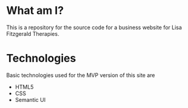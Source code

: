 # What am I?

This is a repository for the source code for a business website for Lisa Fitzgerald Therapies.

# Technologies

Basic technologies used for the MVP version of this site are
- HTML5
- CSS
- Semantic UI